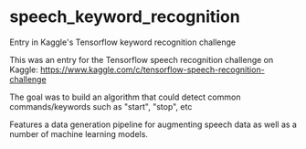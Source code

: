 # speech_keyword_recognition
Entry in Kaggle's Tensorflow keyword recognition challenge

This was an entry for the Tensorflow speech recognition challenge on Kaggle: https://www.kaggle.com/c/tensorflow-speech-recognition-challenge

The goal was to build an algorithm that could detect common commands/keywords such as "start", "stop", etc

Features a data generation pipeline for augmenting speech data as well as a number of machine learning models.

